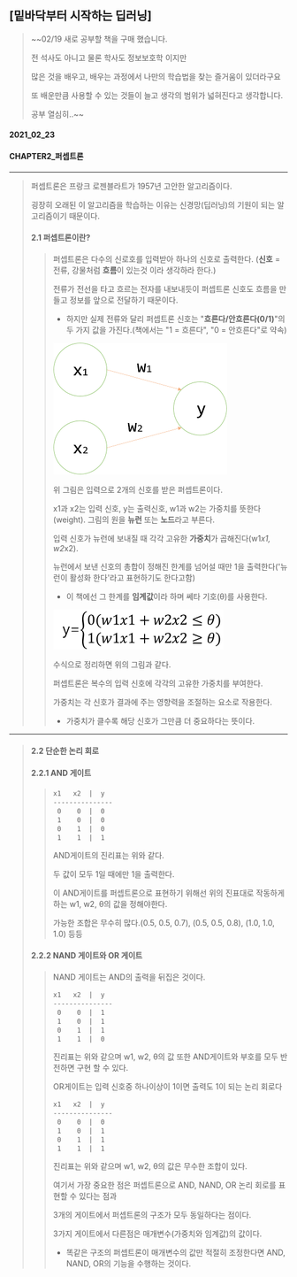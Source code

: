 ## [밑바닥부터 시작하는 딥러닝]
> ~~02/19 새로 공부할 책을 구매 했습니다.
> 
> 전 석사도 아니고 물론 학사도 정보보호학 이지만
> 
> 많은 것을 배우고, 배우는 과정에서 나만의 학습법을 찾는 즐거움이 있더라구요
> 
> 또 배운만큼 사용할 수 있는 것들이 늘고 생각의 범위가 넓혀진다고 생각합니다.
> 
> 공부 열심히..~~
#### 2021_02_23
#### CHAPTER2_퍼셉트론
---
> 퍼셉트론은 프랑크 로젠블라트가 1957년 고안한 알고리즘이다.
> 
> 굉장히 오래된 이 알고리즘을 학습하는 이유는 신경망(딥러닝)의 기원이 되는 알고리즘이기 때문이다.
> 
> #### 2.1 퍼셉트론이란?
>> 퍼셉트론은 다수의 신로호를 입력받아 하나의 신호로 출력한다. (**신호** = 전류, 강물처럼 **흐름**이 있는것 이라 생각하라 한다.)
>> 
>> 전류가 전선을 타고 흐르는 전자를 내보내듯이 퍼셉트론 신호도 흐름을 만들고 정보를 앞으로 전달하기 때문이다.
>> - 하지만 실제 전류와 달리 퍼셉트론 신호는 "**흐른다/안흐른다(0/1)**"의 두 가지 값을 가진다.(책에서는 "1 = 흐른다", "0 = 안흐른다"로 약속)
>> 
>> ![퍼셉트론 입력 2개](../image/01/perceptron_1.png)
>>
>> 위 그림은 입력으로 2개의 신호를 받은 퍼셉트론이다.
>> 
>> x1과 x2는 입력 신호, y는 출력신호, w1과 w2는 가중치를 뜻한다(weight). 그림의 원을 **뉴런** 또는 **노드**라고 부른다.
>> 
>> 입력 신호가 뉴런에 보내질 때 각각 고유한 **가중치**가 곱해진다(w1*x1, w2*x2).
>> 
>> 뉴런에서 보낸 신호의 총합이 정해진 한계를 넘어설 때만 1을 출력한다('뉴런이 활성화 한다'라고 표현하기도 한다고함)
>>  - 이 책에선 그 한계를 **임계값**이라 하며 쎄타 기호(θ)를 사용한다.
>>  
>> ![퍼셉트론 수식](../image/01/perceptron_2.png)
>> 
>> 수식으로 정리하면 위의 그림과 같다.
>> 
>> 퍼셉트론은 복수의 입력 신호에 각각의 고유한 가중치를 부여한다.
>> 
>> 가중치는 각 신호가 결과에 주는 영향력을 조절하는 요소로 작용한다.
>> - 가중치가 클수록 해당 신호가 그만큼 더 중요하다는 뜻이다.
---
> #### 2.2 단순한 논리 회로
> #### 2.2.1 AND 게이트
>> ```
>> x1   x2  |  y
>> ---------------
>>  0    0  |  0
>>  1    0  |  0
>>  0    1  |  0
>>  1    1  |  1
>>  ```
>> AND게이트의 진리표는 위와 같다.
>> 
>> 두 값이 모두 1일 때에만 1을 출력한다.
>> 
>> 이 AND게이트를 퍼셉트론으로 표현하기 위해선 위의 진표대로 작동하게 하는 w1, w2, θ의 값을 정해야한다.
>> 
>> 가능한 조합은 무수히 많다.(0.5, 0.5, 0.7), (0.5, 0.5, 0.8), (1.0, 1.0, 1.0) 등등
>> 
> #### 2.2.2 NAND 게이트와 OR 게이트
>> NAND 게이트는 AND의 출력을 뒤집은 것이다.
>> ```
>> x1   x2  |  y
>> ---------------
>>  0    0  |  1
>>  1    0  |  1
>>  0    1  |  1
>>  1    1  |  0
>>  ```
>> 진리표는 위와 같으며 w1, w2, θ의 값 또한 AND게이트와 부호를 모두 반전하면 구현 할 수 있다.
>> 
>> OR게이트는 입력 신호중 하나이상이 1이면 출력도 1이 되는 논리 회로다
>> ```
>> x1   x2  |  y
>> ---------------
>>  0    0  |  0
>>  1    0  |  1
>>  0    1  |  1
>>  1    1  |  1
>>  ```
>>  진리표는 위와 같으며 w1, w2, θ의 값은 무수한 조합이 있다.
>>  
>> 여기서 가장 중요한 점은 퍼셉트론으로 AND, NAND, OR 논리 회로를 표현할 수 있다는 점과
>> 
>> 3개의 게이트에서 퍼셉트론의 구조가 모두 동일하다는 점이다.
>> 
>> 3가지 게이트에서 다른점은 매개변수(가중치와 임계값)의 값이다.
>> - 똑같은 구조의 퍼셉트론이 매개변수의 값만 적절히 조정한다면 AND, NAND, OR의 기능을 수행하는 것이다.
